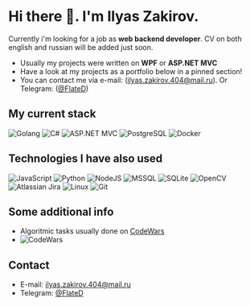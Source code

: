 # Hi there 👋. I'm Ilyas Zakirov.

Currently i'm looking for а job as **web backend developer**. CV on both english and russian will be added just soon.

- Usually my projects were written on **WPF** or **ASP.NET MVC**
- Have a look at my projects as a portfolio below in a pinned section!
- You can contact me via e-mail: (ilyas.zakirov.404@mail.ru). Or Telegram: ([@FlateD](https://t.me/flated))

## My current stack
![Golang](https://img.shields.io/badge/-Go-%2342bcf5?style=for-the-badge&logo=Go&logoColor=blue&labelColor=%2342bcf5)
![C#](https://img.shields.io/badge/c%23-%23239120.svg?style=for-the-badge&logo=c-sharp&logoColor=white)
![ASP.NET MVC](https://img.shields.io/badge/-ASP.NET-9cf?style=for-the-badge&logo=dotnet&logoColor=white)
![PostgreSQL](https://img.shields.io/badge/-Postgresql-blue?style=for-the-badge&logo=Postgresql&logoColor=white)
![Docker](https://img.shields.io/badge/-Docker-blue?style=for-the-badge&logo=Docker&logoColor=white)

## Technologies I have also used
![JavaScript](https://img.shields.io/badge/-JavaScript-yellow?style=for-the-badge&logo=JavaScript&logoColor=white)
![Python](https://img.shields.io/badge/python-3670A0?style=for-the-badge&logo=python&logoColor=ffdd54)
![NodeJS](https://img.shields.io/badge/-NodeJS-green?style=for-the-badge&logo=NodeJavaScript&logoColor=white)
![MSSQL](https://img.shields.io/badge/-MSSQL-orange?style=for-the-badge&logo=mssql&logoColor=white)
![SQLite](https://img.shields.io/badge/sqlite-%2307405e.svg?style=for-the-badge&logo=sqlite&logoColor=white)
![OpenCV](https://img.shields.io/badge/opencv-%23white.svg?style=for-the-badge&logo=opencv&logoColor=white)
![Atlassian Jira](https://img.shields.io/badge/-Jira-9cf?style=for-the-badge&logo=jira&logoColor=white)
![Linux](https://img.shields.io/badge/Linux-FCC624?style=for-the-badge&logo=linux&logoColor=black)
![Git](https://img.shields.io/badge/git-%23F05033.svg?style=for-the-badge&logo=git&logoColor=white)

## Some additional info
- Algoritmic tasks usually done on [CodeWars](https://www.codewars.com/users/flatedex)
- ![CodeWars](https://www.codewars.com/users/flatedex/badges/large)

## Contact
- E-mail: ilyas.zakirov.404@mail.ru
- Telegram: [@FlateD](https://t.me/flated)
